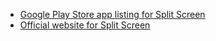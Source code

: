 * [Google Play Store app listing for Split Screen](https://play.google.com/store/apps/details?id=com.github.ericytsang.multiwindow.app.android)
* [Official website for Split Screen](https://ericytsang.github.io/app.android.multiwindow/index.html)

